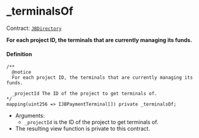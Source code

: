 # _terminalsOf

Contract: [`JBDirectory`](/dev/api/v3/contracts/jbdirectory/README.md)‌

**For each project ID, the terminals that are currently managing its funds.**

#### Definition

```
/** 
  @notice 
  For each project ID, the terminals that are currently managing its funds.

  _projectId The ID of the project to get terminals of.
*/
mapping(uint256 => IJBPaymentTerminal[]) private _terminalsOf;
```

* Arguments:
  * `_projectId` is the ID of the project to get terminals of.
* The resulting view function is private to this contract.
